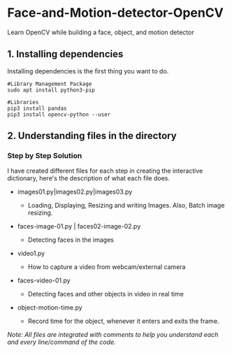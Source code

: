 # Face-and-Motion-detector-OpenCV
Learn OpenCV while building a face, object, and motion detector

## 1. Installing dependencies

Installing dependencies is the first thing you want to do.

```
#Library Management Package
sudo apt install python3-pip

#Libraries
pip3 install pandas
pip3 install opencv-python --user

```

## 2. Understanding files in the directory

### Step by Step Solution
I have created different files for each step in creating the interactive dictionary, here's the description of what each file does. 

* images01.py|images02.py|images03.py
  * Loading, Displaying, Resizing and writing Images. Also, Batch image resizing.

* faces-image-01.py | faces02-image-02.py
  * Detecting faces in the images

* video1.py
  * How to capture a video from webcam/external camera

* faces-video-01.py
  * Detecting faces and other objects in video in real time

* object-motion-time.py
  * Record time for the object, whenever it enters and exits the frame.


*Note: All files are integrated with comments to help you understand each and every line/command of the code.*

